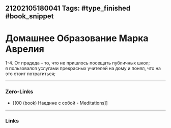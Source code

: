 21202105180041
Tags: #type_finished #book_snippet 
---
# Домашнее Образование Марка Аврелия

1-4. От прадеда – то, что не пришлось посещать публичных школ; я пользовался услугами прекрасных учителей на дому и понял, что на это стоит потратиться;  

---
### Zero-Links
- [[00 (book) Наедине с собой - Meditations]]
---
### Links